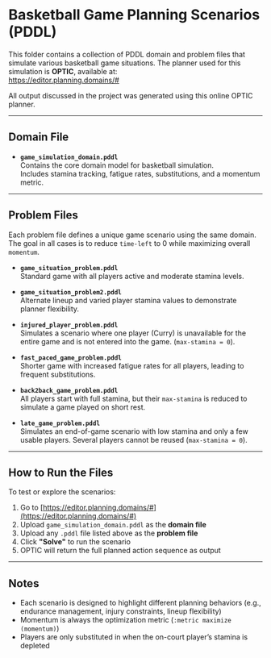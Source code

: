 # Basketball Game Planning Scenarios (PDDL)

This folder contains a collection of PDDL domain and problem files that simulate various basketball game situations. The planner used for this simulation is **OPTIC**, available at:  
 https://editor.planning.domains/#

All output discussed in the project was generated using this online OPTIC planner.

---

## Domain File

- **`game_simulation_domain.pddl`**  
  Contains the core domain model for basketball simulation.  
  Includes stamina tracking, fatigue rates, substitutions, and a momentum metric.

---

## Problem Files

Each problem file defines a unique game scenario using the same domain. The goal in all cases is to reduce `time-left` to 0 while maximizing overall `momentum`.

- **`game_situation_problem.pddl`**  
  Standard game with all players active and moderate stamina levels.

- **`game_situation_problem2.pddl`**  
  Alternate lineup and varied player stamina values to demonstrate planner flexibility.

- **`injured_player_problem.pddl`**  
  Simulates a scenario where one player (Curry) is unavailable for the entire game and is not entered into the game. (`max-stamina = 0`).

- **`fast_paced_game_problem.pddl`**  
  Shorter game with increased fatigue rates for all players, leading to frequent substitutions.

- **`back2back_game_problem.pddl`**  
  All players start with full stamina, but their `max-stamina` is reduced to simulate a game played on short rest.

- **`late_game_problem.pddl`**  
  Simulates an end-of-game scenario with low stamina and only a few usable players. Several players cannot be reused (`max-stamina = 0`).

---

## How to Run the Files

To test or explore the scenarios:

1. Go to [https://editor.planning.domains/#](https://editor.planning.domains/#)
2. Upload `game_simulation_domain.pddl` as the **domain file**
3. Upload any `.pddl` file listed above as the **problem file**
4. Click **"Solve"** to run the scenario
5. OPTIC will return the full planned action sequence as output

---

## Notes

- Each scenario is designed to highlight different planning behaviors (e.g., endurance management, injury constraints, lineup flexibility)
- Momentum is always the optimization metric (`:metric maximize (momentum)`)
- Players are only substituted in when the on-court player’s stamina is depleted
